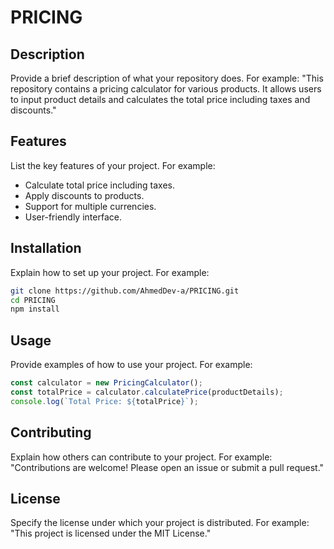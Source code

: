 # PRICING

## Description
Provide a brief description of what your repository does. For example:
"This repository contains a pricing calculator for various products. It allows users to input product details and calculates the total price including taxes and discounts."

## Features
List the key features of your project. For example:
- Calculate total price including taxes.
- Apply discounts to products.
- Support for multiple currencies.
- User-friendly interface.

## Installation
Explain how to set up your project. For example:
```bash
git clone https://github.com/AhmedDev-a/PRICING.git
cd PRICING
npm install
```

## Usage
Provide examples of how to use your project. For example:
```javascript
const calculator = new PricingCalculator();
const totalPrice = calculator.calculatePrice(productDetails);
console.log(`Total Price: ${totalPrice}`);
```

## Contributing
Explain how others can contribute to your project. For example:
"Contributions are welcome! Please open an issue or submit a pull request."

## License
Specify the license under which your project is distributed. For example:
"This project is licensed under the MIT License."